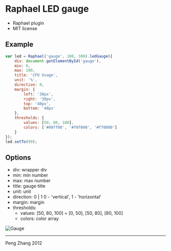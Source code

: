 # Raphael LED gauge
- Raphael plugin
- MIT license

Example
-------

```javascript
var led = Raphael('gauge', 100, 300).ledGauge({
	div: document.getElementById('gauge'),
	min: 0,
	max: 100,
	title: 'CPU Usage',
	unit: '%',
	direction: 0,
	margin: {
		left: '30px',
		right: '30px',
		top: '40px',
		bottom: '40px'
	},
	thresholds: {
		values: [50, 80, 100],
		colors: ['#00ff00', '#f0f000', '#ff0000']
	}
});
led.setTo(99);
```

Options
-------

* div: wrapper div
* min: min number
* max: max number
* title: gauge title
* unit: unit
* direction: 0 | 1    0 - 'vertical', 1 - 'horizontal'
* margin: margin
* thresholds: 
	* values: [50, 80, 100] = [0, 50], [50, 80], [80, 100]
	* colors: color array

![Gauge](https://raw.github.com/PuffyCoffee/LEDGauge/master/screenshot/gauge.png "LED gauge")

-------
Peng Zhang 2012

